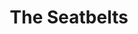 ---
title: "The Seatbelts"
summary: "Vocals, Producer, Composer, Arrangement, Keyboards, Noises - Yoko Kanno Recording & Mixing - Masashi Yabuhara Strings - Masatsugu Shinozaki Synthesizer - Keishi Urata Tuba - Kiyoshi Sato Guitars - Masayoshi Furokawa, Tsuneo Imahori Harmonicas - Ryuichiro Senoo, Nobuo Yagi Drums - Suzuki Bakabon, Maki Kitada, Hitoshi Watanabe Flutes - Mika Hayashi, Kazuhiro Iwasa, Hideyo Takakuwa Percussion - Ikuo Kakehashi, Mataro Misawa, Yoichi Okabe Saxophones - Shigeo Fuchino, Masato Honda, Naruyoshi Kikuchi, Osamu Koike, Masakuni Takeno, Takuo Yamamoto Trombones - Yoshiaka Hashimoto, Masanori Hirohara, Satoshi Kawano, Yoichi Murata, Hideaki Nakaji, Junko Yamashiro Trumpets - Koshio Araki, Yusuke Hayashi, Koshi Nishimura, Akio Terashima Seatbelts, a jazz/blues/rock/fusion band from Japan. They did the soundtrack to the Cowboy Bebop anime series."
slug: "the-seatbelts"
image: "the-seatbelts.jpg"
apple_music_artist_url: "https://music.apple.com/gb/artist/seatbelts/674472463"
wikipedia_url: "none"
---